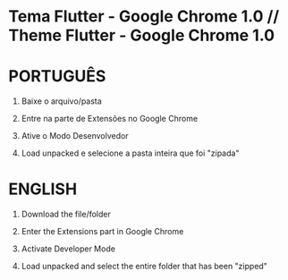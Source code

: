 # Tema Flutter - Google Chrome 1.0 // Theme Flutter - Google Chrome 1.0

# PORTUGUÊS

1. Baixe o arquivo/pasta

2. Entre na parte de Extensões no Google Chrome

3. Ative o Modo Desenvolvedor

4. Load unpacked e selecione a pasta inteira que foi "zipada"


# ENGLISH

1. Download the file/folder

2. Enter the Extensions part in Google Chrome

3. Activate Developer Mode

4. Load unpacked and select the entire folder that has been "zipped"
